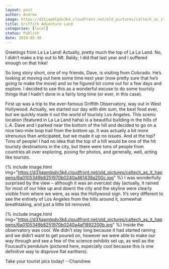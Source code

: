 ```yaml
---
layout: post
author: Andrew
image: https://d31japmlpdv3k4.cloudfront.net/old_pictures/caltech_as_it_happens/6a0105349b8251970b0240a48a9acd200d.jpg
title: Griffith Adventure Land
categories: [local]
status: Publish
date: 2019-05-30
---
```


Greetings from La La Land! Actually, pretty much the top of La La Land. No, I didn’t make a trip out to Mt. Baldy; I did that last year and I suffered enough on that hike!

So long story short, one of my friends, Dave, is visiting from Colorado. He’s looking at moving out here some time next year (now pretty sure that he’s going to make the move) and so he figured tot come out for a few days and explore. I decided to use this as a wonderful excuse to do some touristy things that I hadn’t done in a fairly long time (or ever, in this case).

First up was a trip to the ever-famous Griffith Observatory, way out in West Hollywood. Actually, we started our day with dim sum, the best food ever, but we quickly made it out the world of touristy Los Angeles. This scenic location (featured in La La Land haha) is a beautiful building in the hills of L.A. Dave and I parked near the bottom of the hill and decided to go on a nice two-mile loop trail from the bottom up. It was actually a bit more strenuous than anticipated, but we made it up no issues. And at the top? Tons of people! I had no idea that the top of a hill would be one of the hit touristy destinations in the city, but there were tons of people from countries all over exploring, posing for photos, and generally, well, acting like tourists.


{% include image.html img="https://d31japmlpdv3k4.cloudfront.net/old_pictures/caltech_as_it_happens/6a0105349b8251970b0240a461439a200c.jpg" %}
I was wonderfully surprised by the view – although it was an overcast day (actually, it rained for most of our hike up and down) the city and the skyline were clearly visible from where we were, as was the Hollywood sign. It’s very different to see the entirety of Los Angeles from the hills around it, somewhat breathtaking, and just a little bit removed.


{% include image.html img="https://d31japmlpdv3k4.cloudfront.net/old_pictures/caltech_as_it_happens/6a0105349b8251970b0240a4af1892200b.jpg" %}
Inside the observatory was cool. We didn’t stay long because it had started raining and we didn’t want to get poured on, however we were able to make our way through and see a few of the science exhibits set up, as well as the Foucault’s pendulum (pictured here, especially cool because this is one definitive way to disprove flat earthers).

Take your tourist pics today!
--Chandrew
